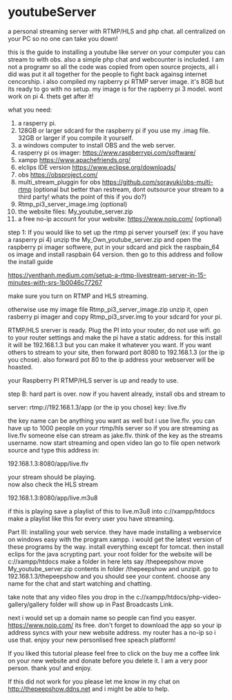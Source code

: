 # youtubeServer
a personal streaming server with RTMP/HLS and php chat. all centralized on your PC so no one can take you down!



this is the guide to installing a youtube like server on your computer 
you can stream to with obs. also a simple php chat and webcounter is included.
I am not a programr so all the code was copied from open source projects, all 
i did was put it all together for the people to fight back againsg internet 
cencorship.  i also compiled my rapberry pi RTMP server image. it's 8GB but 
its ready to go with no setup. my image is for the rapberry pi 3 model. wont work 
on pi 4.  thets get after it!


what you need: 
1. a rasperry pi.
2. 128GB or larger sdcard for the raspberry pi if you use my .imag file. 32GB or larger if you compile it yourself.
3. a windows computer to install OBS and the web server.
4. rasperry pi os imager: https://www.raspberrypi.com/software/
5. xampp https://www.apachefriends.org/
6. elclips IDE version https://www.eclipse.org/downloads/
7. obs https://obsproject.com/
8. multi_stream_pluggin for obs https://github.com/sorayuki/obs-multi-rtmp (optional but better than restream, 
dont outsource your stream to a third party! whats the point of this if you do?)
9. Rtmp_pi3_server_image.img (optional)
10. the website files: My_youtube_server.zip
11. a free no-ip account for your website: https://www.noip.com/ (optional)






step 1:
If you would like to set up the rtmp pi server yourself (ex: if you have 
a rasperry pi 4) unzip the My_Own_youtube_server.zip and open the raspberry pi 
imager softwere, put in your sdcard and pick the raspbain_64 os image and install
raspbain 64 version. then go to this address and follow the install guide 

https://yenthanh.medium.com/setup-a-rtmp-livestream-server-in-15-minutes-with-srs-1b0046c77267

make sure you turn on RTMP and HLS streaming.

otherwise use my image file Rtmp_pi3_server_image.zip unzip it, open rasberry pi imager 
and copy Rtmp_pi3_srver.img to your sdcard for your pi. 

RTMP/HLS srerver is ready. Plug the PI into your router, do not use wifi. go to your 
router settings and make the pi have a static address. for this install it will be 192.168.1.3 
but you can make it whatever you want. If you want others to stream to your site, then 
forward port 8080 to 192.168.1.3 (or the ip you chose). also forward pot 80 to the ip address
your webserver will be hoasted.

your Raspberry PI RTMP/HLS server is up and ready to use.






step B:
hard part is over.  now if you havent already, install obs and stream to

server: rtmp://192.168.1.3/app (or the ip you chose)
key: live.flv 

the key name can be anything you want as well but i use live.flv. you can have up to 1000 people on your 
rtmp/hls server so if you are streaming as live.flv someone else can stream as jake.flv. think of the key 
as the streams username.  now start streaming and open video lan go to file open network source and type this 
address in: 

192.168.1.3:8080/app/live.flv  

your stream should be playing.  
now also check the HLS stream

192.168.1.3:8080/app/live.m3u8

if this is playing save a playlist of this to live.m3u8 into c://xampp/htdocs
make a playlist like this for every user you have streaming.






Part III:
installing your web service.  they have made installing a webservice on windows easy with the program 
xampp. i would get the latest version of these programs by the way. install everything except for tomcat. 
then install eclips for the java scrypting part. your root folder for the website will be c://xampp/htdocs
make a folder in here lets say /thepeepshow  move My_youtube_server.zip contents in folder /thepeepshow and unzipit.
go to 192.168.1.3/thepeepshow and you should see your content.  choose any name for the chat and start watching and chatting.

take note that any video files you drop in the c://xampp/htdocs/php-video-gallery/gallery folder will show up in
Past Broadcasts Link.

next i would set up a domain name so people can find you easyer. https://www.noip.com/ its free. don't
forget to download the app so your ip address syncs with your new website address. my router has a no-ip so i use that.
enjoy your new personlised free speach platform!


If you liked this tutorial please feel free to click on the buy me a coffee link on your new website 
and donate before you delete it. I am a very poor person. thank you! and enjoy.  


If this did not work for you please let me know in my chat on http://thepeepshow.ddns.net and i might be able to help.

